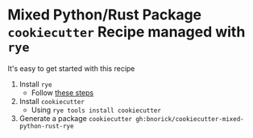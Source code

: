 # Mixed Python/Rust Package `cookiecutter` Recipe managed with `rye`

It's easy to get started with this recipe
1. Install `rye`
    - Follow [these steps](https://github.com/astral-sh/rye?tab=readme-ov-file#installation)
2. Install `cookiecutter`
    - Using `rye tools install cookiecutter`
3. Generate a package
    `cookiecutter gh:bnorick/cookiecutter-mixed-python-rust-rye`
